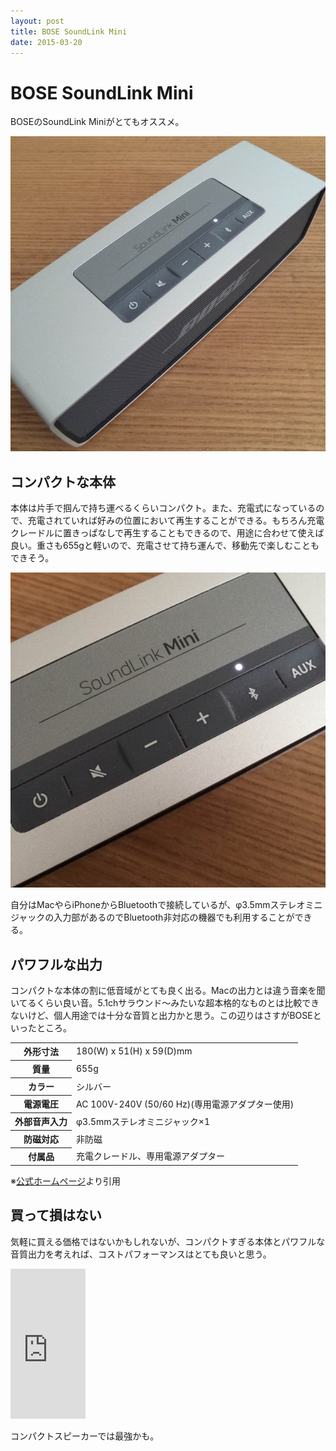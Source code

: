 ```yaml
---
layout: post
title: BOSE SoundLink Mini
date: 2015-03-20
---
```


# BOSE SoundLink Mini

BOSEのSoundLink Miniがとてもオススメ。

![](/img/posts/2015/bose-soundlink-mini/soundlink-mini.jpg)

## コンパクトな本体

本体は片手で掴んで持ち運べるくらいコンパクト。また、充電式になっているので、充電されていれば好みの位置において再生することができる。もちろん充電クレードルに置きっぱなしで再生することもできるので、用途に合わせて使えば良い。重さも655gと軽いので、充電させて持ち運んで、移動先で楽しむこともできそう。

![](/img/posts/2015/bose-soundlink-mini/buttons.jpg)

自分はMacやらiPhoneからBluetoothで接続しているが、φ3.5mmステレオミニジャックの入力部があるのでBluetooth非対応の機器でも利用することができる。

## パワフルな出力

コンパクトな本体の割に低音域がとても良く出る。Macの出力とは違う音楽を聞いてるくらい良い音。5.1chサラウンド〜みたいな超本格的なものとは比較できないけど、個人用途では十分な音質と出力かと思う。この辺りはさすがBOSEといったところ。

<table>
  <tr>
    <th>外形寸法</th>
    <td>180(W) x 51(H) x 59(D)mm</td>
  </tr>
  <tr>
    <th>質量</th>
    <td>655g</td>
  </tr>
  <tr>
    <th>カラー</th>
    <td>シルバー</td>
  </tr>
  <tr>
    <th>電源電圧</th>
    <td>AC 100V-240V (50/60 Hz)(専用電源アダプター使用)</td>
  </tr>
  <tr>
    <th>外部音声入力</th>
    <td>φ3.5mmステレオミニジャック×1</td>
  </tr>
  <tr>
    <th>防磁対応</th>
    <td>非防磁</td>
  </tr>
  <tr>
    <th>付属品</th>
    <td>充電クレードル、専用電源アダプター</td>
  </tr>
</table>

※[公式ホームページ](http://www.bose.co.jp/jp_jp?url=/consumer_audio/multimedia_speakers/bluetooth_speakers/soundlink_mini/slmini_spec.jsp)より引用

## 買って損はない

気軽に買える価格ではないかもしれないが、コンパクトすぎる本体とパワフルな音質出力を考えれば、コストパフォーマンスはとても良いと思う。

<iframe src="https://rcm-fe.amazon-adsystem.com/e/cm?t=1000ch-22&o=9&p=8&l=as1&asins=B00D89H1NO&ref=qf_sp_asin_til&fc1=000000&IS2=1&lt1=_blank&m=amazon&lc1=0000FF&bc1=000000&bg1=FFFFFF&f=ifr" style="width:120px;height:240px;" scrolling="no" marginwidth="0" marginheight="0" frameborder="0"></iframe>

コンパクトスピーカーでは最強かも。
